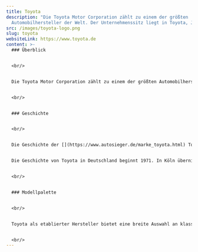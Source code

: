 ```yaml
---
title: Toyota
description: "Die Toyota Motor Corporation zählt zu einem der größten
  Automobilhersteller der Welt. Der Unternehmenssitz liegt in Toyota, Japan. "
src: /images/toyota-logo.png
slug: toyota
websiteLink: https://www.toyota.de
content: >-
  ### Überblick 


  <br/>


  Die Toyota Motor Corporation zählt zu einem der größten Automobilhersteller der Welt. Der Unternehmenssitz liegt in Toyota, Japan. 


  <br/>


  ### Geschichte 


  <br/>


  Die Geschichte der [](https://www.autosieger.de/marke_toyota.html) Toyota-Automobile begann bereits im Jahre 1933. Damals gründete Kiichiro Toyoda innerhalb des väterlichen Webstuhlunternehmens, der Toyoda Automatic Loom Works, Ltd., den Bereich Automobile. 1935 stellte der junge Techniker sein erstes Auto, den Prototyp A-1, vor. Zwei Jahre danach folgte dann der offizielle Start: Die Toyoda Motor Company wurde gegründet. 


  Die Geschichte von Toyota in Deutschland beginnt 1971. In Köln übernimmt die „Deutsche Toyota-Vertrieb GmbH & Co. KG“ als Generalimporteur den Vertrieb der Fahrzeuge. Der Bereich der Nutzfahrzeuge wächst stetig. Toyota verzeichnete 2021 in Deutschland knapp 3.000 Kundenaufträge für den Proace, der Elektroanteil betrug sieben Prozent. Hinzu kamen 2.000 Aufträge für den kleineren Proace City.


  <br/>


  ### Modellpalette


  <br/>


  Toyota als etablierter Hersteller bietet eine breite Auswahl an klassischen Verbrennern, Hybriden und Elektro-Pkw. Ebenso bietet der Autobauer diverse Nutzfahrzeuge wie beispielsweise den Pickup Hilux oder den Proace City an. Rein elektrisch ist aktuell nur der Transporter Proace Electric oder der die Personenwagen-Version Proace Verso Electric verfügbar. Der Marktstart der Elektro-Variante des Proace City steht zudem unmittelbar bevor. 


  <br/>
---
```

